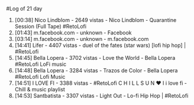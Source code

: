 #Log of 21 day

1. [00:38] Nico Lindblom - 2649 vistas - Nico Lindblom - Quarantine Session (Full Tape) #RetoLofi
1. [01:43] m.facebook.com - unknown - Facebook
1. [03:14] m.facebook.com - unknown - m.facebook.com
1. [14:41] Lifer - 4407 vistas - duel of the fates (star wars) [lofi hip hop] | #RetoLofi
1. [14:45] Bella Lopera - 3702 vistas - Love the World  -  Bella Lopera  #RetoLofi   LoFi music
1. [14:48] Bella Lopera - 3284 vistas - Trazos de Color - Bella Lopera #RetoLofi Lofi Music
1. [14:51] I LOVE FI - 3388 vistas - #RetoLofi   C H I L L S U N ♥ I  i love fi - Chill & music playlist
1. [14:53] Santbatista - 3307 vistas - Light Out - Lo-fi Hip Hop | #RetoLofi
